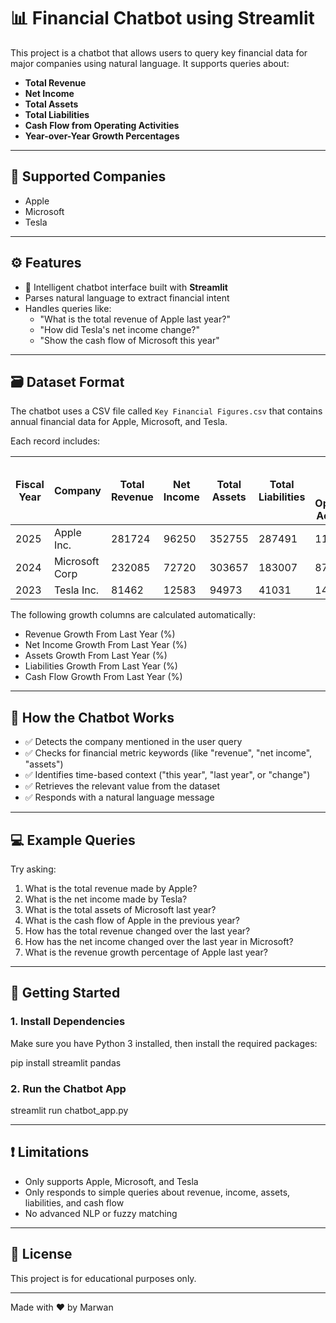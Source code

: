 # 📊 Financial Chatbot using Streamlit

This project is a chatbot that allows users to query key financial data for major companies using natural language. It supports queries about:

- **Total Revenue**
- **Net Income**
- **Total Assets**
- **Total Liabilities**
- **Cash Flow from Operating Activities**
- **Year-over-Year Growth Percentages**

---

## 🏢 Supported Companies

- Apple  
- Microsoft  
- Tesla  

---

## ⚙️ Features

- 🧠 Intelligent chatbot interface built with **Streamlit**
- Parses natural language to extract financial intent
- Handles queries like:
  - "What is the total revenue of Apple last year?"
  - "How did Tesla's net income change?"
  - "Show the cash flow of Microsoft this year"

---

## 🗃️ Dataset Format

The chatbot uses a CSV file called `Key Financial Figures.csv` that contains annual financial data for Apple, Microsoft, and Tesla.

Each record includes:

| Fiscal Year | Company       | Total Revenue | Net Income | Total Assets | Total Liabilities | Cash Flow from Operating Activities |
|-------------|----------------|---------------|------------|--------------|--------------------|--------------------------------------|
| 2025        | Apple Inc.     | 281724        | 96250      | 352755       | 287491             | 110543                               |
| 2024        | Microsoft Corp | 232085        | 72720      | 303657       | 183007             | 87000                                |
| 2023        | Tesla Inc.     | 81462         | 12583      | 94973        | 41031              | 14000                                |

The following growth columns are calculated automatically:

- Revenue Growth From Last Year (%)
- Net Income Growth From Last Year (%)
- Assets Growth From Last Year (%)
- Liabilities Growth From Last Year (%)
- Cash Flow Growth From Last Year (%)

---

## 🧠 How the Chatbot Works

- ✅ Detects the company mentioned in the user query
- ✅ Checks for financial metric keywords (like "revenue", "net income", "assets")
- ✅ Identifies time-based context ("this year", "last year", or "change")
- ✅ Retrieves the relevant value from the dataset
- ✅ Responds with a natural language message

---

## 💻 Example Queries

Try asking:

1. What is the total revenue made by Apple?
2. What is the net income made by Tesla?
3. What is the total assets of Microsoft last year?
4. What is the cash flow of Apple in the previous year?
5. How has the total revenue changed over the last year?
6. How has the net income changed over the last year in Microsoft?
7. What is the revenue growth percentage of Apple last year?

---

## 🚀 Getting Started

### 1. Install Dependencies

Make sure you have Python 3 installed, then install the required packages:

pip install streamlit pandas

### 2. Run the Chatbot App

streamlit run chatbot_app.py

---

## ❗ Limitations

- Only supports Apple, Microsoft, and Tesla
- Only responds to simple queries about revenue, income, assets, liabilities, and cash flow
- No advanced NLP or fuzzy matching

---

## 📄 License

This project is for educational purposes only.

---

Made with ❤️ by Marwan